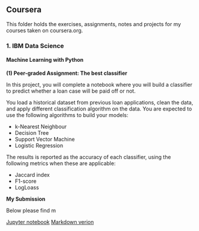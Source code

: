 ## Coursera
This folder holds the exercises, assignments, notes and projects for my courses taken on coursera.org. 

### 1. IBM Data Science

#### Machine Learning with Python 

**(1) Peer-graded Assignment: The best classifier**

In this project, you will complete a notebook where you will build a classifier to predict whether a loan case will be paid off or not.

You load a historical dataset from previous loan applications, clean the data, and apply different classification algorithm on the data. You are expected to use the following algorithms to build your models:

-   k-Nearest Neighbour
-   Decision Tree
-   Support Vector Machine
-   Logistic Regression

The results is reported as the accuracy of each classifier, using the following metrics when these are applicable:

-   Jaccard index
-   F1-score
-   LogLoass

**My Submission**

Below  please find m

[Jupyter notebook]()
[Markdown verion]()
<!--stackedit_data:
eyJoaXN0b3J5IjpbMTA2MDIxNDQ3Ml19
-->